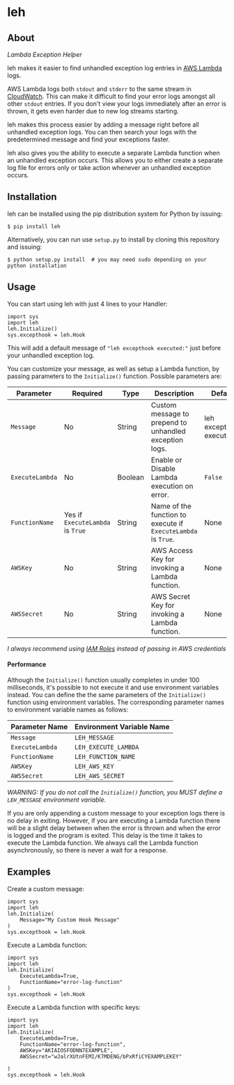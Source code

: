 # leh

## About

_Lambda Exception Helper_

leh makes it easier to find unhandled exception log entries in [AWS Lambda](https://aws.amazon.com/lambda/) logs.

AWS Lambda logs both `stdout` and `stderr` to the same stream in [CloudWatch](https://aws.amazon.com/cloudwatch/). This can make it difficult to find your error logs amongst all other `stdout` entries. If you don't view your logs immediately after an error is thrown, it gets even harder due to new log streams starting.

leh makes this process easier by adding a message right before all unhandled exception logs. You can then search your logs with the predetermined message and find your exceptions faster.

leh also gives you the ability to execute a separate Lambda function when an unhandled exception occurs. This allows you to either create a separate log file for errors only or take action whenever an unhandled exception occurs.

## Installation

leh can be installed using the pip distribution system for Python by issuing:

```
$ pip install leh
```

Alternatively, you can run use `setup.py` to install by cloning this repository and issuing:

```
$ python setup.py install  # you may need sudo depending on your python installation
```

## Usage

You can start using leh with just 4 lines to your Handler:

```
import sys
import leh
leh.Initialize()
sys.excepthook = leh.Hook
```

This will add a default message of `"leh excepthook executed:"` just before your unhandled exception log.

You can customize your message, as well as setup a Lambda function, by passing parameters to the `Initialize()` function. Possible parameters are:

| Parameter       | Required                         |  Type   | Description                                                   | Default                  |
|-----------------|----------------------------------|---------|---------------------------------------------------------------|--------------------------|
| `Message`       | No                               | String  | Custom message to prepend to unhandled exception logs.        | leh excepthook executed: |
| `ExecuteLambda` | No                               | Boolean | Enable or Disable Lambda execution on error.                  | `False`                  |
| `FunctionName`  | Yes if `ExecuteLambda` is `True` | String  | Name of the function to execute if `ExecuteLambda` is `True`. | None                     |
| `AWSKey`        | No                               | String  | AWS Access Key for invoking a Lambda function.                | None                     |
| `AWSSecret`     | No                               | String  | AWS Secret Key for invoking a Lambda function.                | None                     |

_I always recommend using [IAM Roles](http://docs.aws.amazon.com/IAM/latest/UserGuide/id_roles.html) instead of passing in AWS credentials_

#### Performance

Although the `Initialize()` function usually completes in under 100 milliseconds, it's possible to not execute it and use environment variables instead. You can define the the same parameters of the `Initialize()` function using environment variables. The corresponding parameter names to environment variable names as follows:

| Parameter Name  | Environment Variable Name |
|-----------------|---------------------------|
| `Message`       | `LEH_MESSAGE`             |
| `ExecuteLambda` | `LEH_EXECUTE_LAMBDA`      |
| `FunctionName`  | `LEH_FUNCTION_NAME`       |
| `AWSKey`        | `LEH_AWS_KEY`             |
| `AWSSecret`     | `LEH_AWS_SECRET`          |

_WARNING: If you do not call the `Initialize()` function, you MUST define a `LEH_MESSAGE` environment variable._

If you are only appending a custom message to your exception logs there is no delay in exiting. However, if you are executing a Lambda function there will be a slight delay between when the error is thrown and when the error is logged and the program is exited. This delay is the time it takes to execute the Lambda function. We always call the Lambda function asynchronously, so there is never a wait for a response.

## Examples

Create a custom message:

```
import sys
import leh
leh.Initialize(
    Message="My Custom Hook Message"
)
sys.excepthook = leh.Hook
```


Execute a Lambda function:

```
import sys
import leh
leh.Initialize(
    ExecuteLambda=True,
    FunctionName="error-log-function"
)
sys.excepthook = leh.Hook
```

Execute a Lambda function with specific keys:

```
import sys
import leh
leh.Initialize(
    ExecuteLambda=True,
    FunctionName="error-log-function",
    AWSKey="AKIAIOSFODNN7EXAMPLE",
    AWSSecret="wJalrXUtnFEMI/K7MDENG/bPxRfiCYEXAMPLEKEY"

)
sys.excepthook = leh.Hook
```
